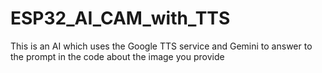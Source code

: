 # ESP32_AI_CAM_with_TTS
This is an AI which uses the Google TTS service and Gemini to answer to the prompt in the code about the image you provide
